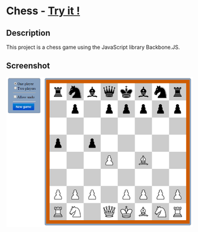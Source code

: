 # Chess - <a href="http://romain.parage.free.fr/chess/">Try it !</a>

## Description

This project is a chess game using the JavaScript library Backbone.JS.

## Screenshot

![alt tag](https://raw.githubusercontent.com/Softcadbury/EPortfolio/master/EPortfolio/Content/Images/preview/chess.png)
